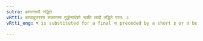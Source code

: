 ```yaml
---
sutra: ह्रस्वात्तादौ तद्धिते
vRtti: ह्रस्वादुत्तरस्य सकारस्य मूर्द्धन्यादेशो भवति तादौ तद्धिते परतः ॥
vRtti_eng: ष् is substituted for a final स् preceded by a short इ or उ before a _Taddhita_ affix beginning with त ॥

---
```

